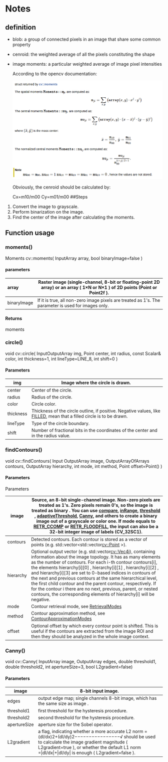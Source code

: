 # Notes

## definition

- blob: a group of connected pixels in an image that share some common property

- cenroid: the weighted average of all the pixels constituting the shape

- image moments: a particular weighted average of image pixel intensities

  According to the opencv documentation:

  ![moments](moments.png)

  Obviously, the cenroid should be calculated by:

  Cx=m10/m00	Cy=m01/m00
##Steps

1. Convert the image to grayscale.
2. Perform binarization on the image.
3. Find the center of the image after calculating the moments.

## Function usage

### moments()

Moments cv::moments( InputArray    array, bool    binaryImage=false )

#### parameters

| array       | Raster image (single-channel, 8-bit or floating-point 2D array) or an array ( 1×N or N×1 ) of 2D points (Point or Point2f ). |
| :---------- | ------------------------------------------------------------ |
| binaryImage | If it is true, all non-zero image pixels are treated as 1's. The parameter is used for images only. |

#### Returns

moments

### circle()

void cv::circle( InputOutputArray    img, Point    center, int    radius, const Scalar&    color, int    thickness=1, int    lineType=LINE_8, int    shift=0 )

#### Parameters

| img       | Image where the circle is drawn.                             |
| --------- | ------------------------------------------------------------ |
| center    | Center of the circle.                                        |
| radius    | Radius of the circle.                                        |
| color     | Circle color.                                                |
| thickness | Thickness of the circle outline, if positive. Negative values, like [FILLED](https://docs.opencv.org/3.4/d0/de1/group__core.html#ggaf076ef45de481ac96e0ab3dc2c29a777a89c5f6beef080e6df347167f85e07b9e), mean that a filled circle is to be drawn. |
| lineType  | Type of the circle boundary.                                 |
| shift     | Number of fractional bits in the coordinates of the center and in the radius value. |

### findContours()

void cv::findContours( Input OutputArray    image, OutputArrayOfArrays    contours, OutputArray    hierarchy, int    mode, int    method, Point    offset=Point() )

#### Parameters

Parameters

| image     | Source, an 8-bit single-channel image. Non-zero pixels are treated as 1's. Zero pixels remain 0's, so the image is treated as binary . You can use [compare](https://docs.opencv.org/3.4/d2/de8/group__core__array.html#ga303cfb72acf8cbb36d884650c09a3a97), [inRange](https://docs.opencv.org/3.4/d2/de8/group__core__array.html#ga48af0ab51e36436c5d04340e036ce981), [threshold](https://docs.opencv.org/3.4/d7/d1b/group__imgproc__misc.html#gae8a4a146d1ca78c626a53577199e9c57) , [adaptiveThreshold](https://docs.opencv.org/3.4/d7/d1b/group__imgproc__misc.html#ga72b913f352e4a1b1b397736707afcde3), [Canny](https://docs.opencv.org/3.4/dd/d1a/group__imgproc__feature.html#ga04723e007ed888ddf11d9ba04e2232de), and others to create a binary image out of a grayscale or color one. If mode equals to [RETR_CCOMP](https://docs.opencv.org/3.4/d3/dc0/group__imgproc__shape.html#gga819779b9857cc2f8601e6526a3a5bc71a7d1d4b509fb2a9a8dc2f960357748752) or [RETR_FLOODFILL](https://docs.opencv.org/3.4/d3/dc0/group__imgproc__shape.html#gga819779b9857cc2f8601e6526a3a5bc71acc80715d6a2a51855cb3a9a8093a9352), the input can also be a 32-bit integer image of labels (CV_32SC1). |
| --------- | ------------------------------------------------------------ |
| contours  | Detected contours. Each contour is stored as a vector of points (e.g. std::vector<std::vector<cv::Point> >). |
| hierarchy | Optional output vector (e.g. std::vector<cv::Vec4i>), containing information about the image topology. It has as many elements as the number of contours. For each i-th contour contours[i], the elements hierarchy[i][0] , hierarchy[i][1] , hierarchy[i][2] , and hierarchy[i][3] are set to 0-based indices in contours of the next and previous contours at the same hierarchical level, the first child contour and the parent contour, respectively. If for the contour i there are no next, previous, parent, or nested contours, the corresponding elements of hierarchy[i] will be negative. |
| mode      | Contour retrieval mode, see [RetrievalModes](https://docs.opencv.org/3.4/d3/dc0/group__imgproc__shape.html#ga819779b9857cc2f8601e6526a3a5bc71) |
| method    | Contour approximation method, see [ContourApproximationModes](https://docs.opencv.org/3.4/d3/dc0/group__imgproc__shape.html#ga4303f45752694956374734a03c54d5ff) |
| offset    | Optional offset by which every contour point is shifted. This is useful if the contours are extracted from the image ROI and then they should be analyzed in the whole image context. |

### Canny()

void cv::Canny( InputArray    image, OutputArray    edges, double     threshold1, double    threshold2, int    apertureSize=3, bool    L2gradient=false)

#### Parameters

| image        | 8-bit input image.                                           |
| ------------ | ------------------------------------------------------------ |
| edges        | output edge map; single channels 8-bit image, which has the same size as image . |
| threshold1   | first threshold for the hysteresis procedure.                |
| threshold2   | second threshold for the hysteresis procedure.               |
| apertureSize | aperture size for the Sobel operator.                        |
| L2gradient   | a flag, indicating whether a more accurate L2 norm =(dI/dx)2+(dI/dy)2−−−−−−−−−−−−−−−−√ should be used to calculate the image gradient magnitude ( L2gradient=true ), or whether the default L1 norm =\|dI/dx\|+\|dI/dy\| is enough ( L2gradient=false ). |
